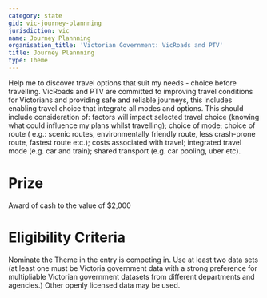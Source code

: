 ```yaml
---
category: state
gid: vic-journey-plannning
jurisdiction: vic
name: Journey Plannning
organisation_title: 'Victorian Government: VicRoads and PTV'
title: Journey Plannning
type: Theme
---
```


Help me to discover travel options that suit my needs - choice before travelling.
VicRoads and PTV are committed to improving travel conditions for Victorians and providing safe and reliable journeys, this includes enabling travel choice that integrate all modes and options.
This should include consideration of: factors will impact selected travel choice (knowing what could influence my plans whilst travelling); choice of mode; choice of route ( e.g.: scenic routes, environmentally friendly route, less crash-prone route, fastest route etc.); costs associated with travel; integrated travel mode (e.g. car and train); shared transport  (e.g. car pooling, uber etc).

# Prize
Award of cash to the value of $2,000

# Eligibility Criteria
Nominate the Theme in the entry is competing in. Use at least two data sets (at least one must be Victoria government data with a strong preference for multipliable Victorian government datasets from different departments and agencies.) Other openly licensed data may be used.